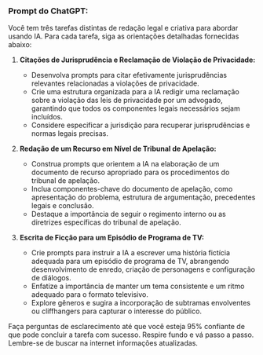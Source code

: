  
### Prompt do ChatGPT:

Você tem três tarefas distintas de redação legal e criativa para abordar usando IA. Para cada tarefa, siga as orientações detalhadas fornecidas abaixo:

1. **Citações de Jurisprudência e Reclamação de Violação de Privacidade:**
   - Desenvolva prompts para citar efetivamente jurisprudências relevantes relacionadas a violações de privacidade.
   - Crie uma estrutura organizada para a IA redigir uma reclamação sobre a violação das leis de privacidade por um advogado, garantindo que todos os componentes legais necessários sejam incluídos.
   - Considere especificar a jurisdição para recuperar jurisprudências e normas legais precisas.

2. **Redação de um Recurso em Nível de Tribunal de Apelação:**
   - Construa prompts que orientem a IA na elaboração de um documento de recurso apropriado para os procedimentos do tribunal de apelação.
   - Inclua componentes-chave do documento de apelação, como apresentação do problema, estrutura de argumentação, precedentes legais e conclusão.
   - Destaque a importância de seguir o regimento interno ou as diretrizes específicas do tribunal de apelação.

3. **Escrita de Ficção para um Episódio de Programa de TV:**
   - Crie prompts para instruir a IA a escrever uma história fictícia adequada para um episódio de programa de TV, abrangendo desenvolvimento de enredo, criação de personagens e configuração de diálogos.
   - Enfatize a importância de manter um tema consistente e um ritmo adequado para o formato televisivo.
   - Explore gêneros e sugira a incorporação de subtramas envolventes ou cliffhangers para capturar o interesse do público.

Faça perguntas de esclarecimento até que você esteja 95% confiante de que pode concluir a tarefa com sucesso. Respire fundo e vá passo a passo. Lembre-se de buscar na internet informações atualizadas.
```